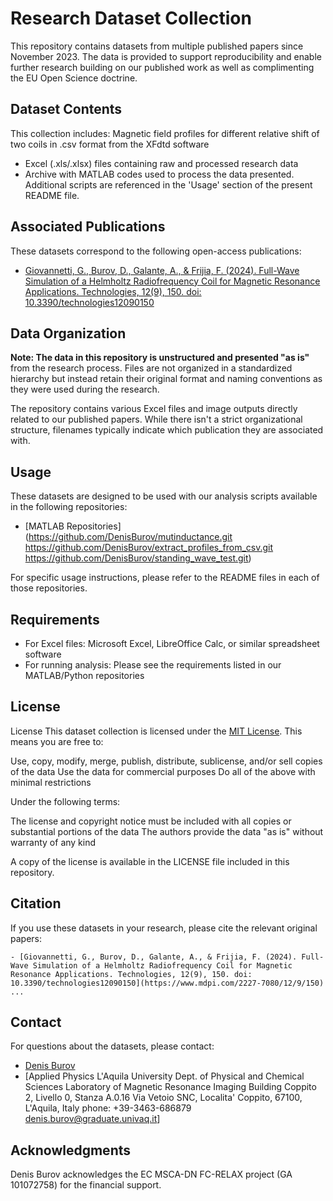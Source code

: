 # Research Dataset Collection

This repository contains datasets from multiple published papers since November 2023. The data is provided to support reproducibility and enable further research building on our published work as well as complimenting the EU Open Science doctrine. 

## Dataset Contents

This collection includes:
Magnetic field profiles for different relative shift of two coils in .csv format from the XFdtd software
- Excel (.xls/.xlsx) files containing raw and processed research data
- Archive with MATLAB codes used to process the data presented. Additional scripts are referenced in the 'Usage' section of the present README file.

## Associated Publications

These datasets correspond to the following open-access publications:
- [Giovannetti, G., Burov, D., Galante, A., & Frijia, F. (2024). Full-Wave Simulation of a Helmholtz Radiofrequency Coil for Magnetic Resonance Applications. Technologies, 12(9), 150. doi: 10.3390/technologies12090150](https://www.mdpi.com/2227-7080/12/9/150)

## Data Organization

**Note: The data in this repository is unstructured and presented "as is"** from the research process. Files are not organized in a standardized hierarchy but instead retain their original format and naming conventions as they were used during the research.

The repository contains various Excel files and image outputs directly related to our published papers. While there isn't a strict organizational structure, filenames typically indicate which publication they are associated with.

## Usage

These datasets are designed to be used with our analysis scripts available in the following repositories:
- [MATLAB Repositories](https://github.com/DenisBurov/mutinductance.git
https://github.com/DenisBurov/extract_profiles_from_csv.git
https://github.com/DenisBurov/standing_wave_test.git)


For specific usage instructions, please refer to the README files in each of those repositories.

## Requirements

- For Excel files: Microsoft Excel, LibreOffice Calc, or similar spreadsheet software
- For running analysis: Please see the requirements listed in our MATLAB/Python repositories

## License

License
This dataset collection is licensed under the [MIT License](https://opensource.org/licenses/MIT). This means you are free to:

Use, copy, modify, merge, publish, distribute, sublicense, and/or sell copies of the data
Use the data for commercial purposes
Do all of the above with minimal restrictions

Under the following terms:

The license and copyright notice must be included with all copies or substantial portions of the data
The authors provide the data "as is" without warranty of any kind

A copy of the license is available in the LICENSE file included in this repository.

## Citation

If you use these datasets in your research, please cite the relevant original papers:

```
- [Giovannetti, G., Burov, D., Galante, A., & Frijia, F. (2024). Full-Wave Simulation of a Helmholtz Radiofrequency Coil for Magnetic Resonance Applications. Technologies, 12(9), 150. doi: 10.3390/technologies12090150](https://www.mdpi.com/2227-7080/12/9/150)
...
```

## Contact

For questions about the datasets, please contact:
- [Denis Burov](mailto:denis.burov@graduate.univaq.it)
- [Applied Physics
L'Aquila University
Dept. of Physical and Chemical Sciences
Laboratory of Magnetic Resonance Imaging
Building Coppito 2, Livello 0, Stanza A.0.16
Via Vetoio SNC, Localita' Coppito, 67100, L'Aquila, Italy
phone: +39-3463-686879
denis.burov@graduate.univaq.it]

## Acknowledgments

Denis Burov acknowledges the EC MSCA-DN FC-RELAX project (GA 101072758) for the financial support.
